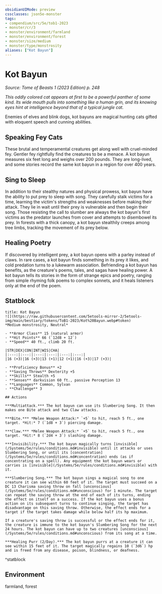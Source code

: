 ```yaml
---
obsidianUIMode: preview
cssclasses: json5e-monster
tags:
- compendium/src/5e/tob1-2023
- monster/cr/3
- monster/environment/farmland
- monster/environment/forest
- monster/size/medium
- monster/type/monstrosity
aliases: ["Kot Bayun"]
---
```

# Kot Bayun
*Source: Tome of Beasts 1 (2023 Edition) p. 248*  

*This oddly colored cat appears at first to be a powerful panther of some kind. Its wide mouth pulls into something like a human grin, and its knowing eyes hint at intelligence beyond that of a typical jungle cat.*

Enemies of elves and blink dogs, kot bayuns are magical hunting cats gifted with eloquent speech and cunning abilities.

## Speaking Fey Cats

These brutal and temperamental creatures get along well with cruel-minded fey. Gentler fey rightfully find the creatures to be a menace. A kot bayun measures six feet long and weighs over 200 pounds. They are long-lived, and some stories record the same kot bayun in a region for over 400 years.

## Sing to Sleep

In addition to their stealthy natures and physical prowess, kot bayun have the ability to put prey to sleep with song. They carefully stalk victims for a time, learning the victim's strengths and weaknesses before making their attack. They lie in wait until their prey is vulnerable and then begin their song. Those resisting the call to slumber are always the kot bayun's first victims as the predator launches from cover and attempts to disembowel its prey. In forests with a thick canopy, a kot bayun stealthily creeps among tree limbs, tracking the movement of its prey below.

## Healing Poetry

If discovered by intelligent prey, a kot bayun opens with a parley instead of claws. In rare cases, a kot bayun finds something in its prey it likes, and cold predation turns to a lukewarm association. Befriending a kot bayun has benefits, as the creature's poems, tales, and sagas have healing power. A kot bayun tells its stories in the form of strange epics and poetry, ranging from simple rhyming folk poems to complex sonnets, and it heals listeners only at the end of the poem.

## Statblock

```ad-statblock
title: Kot Bayun
![](https://raw.githubusercontent.com/5etools-mirror-2/5etools-img/main/bestiary/tokens/ToB1-2023/Kot%20Bayun.webp#token)
*Medium monstrosity, Neutral*

- **Armor Class** 15 (natural armor)
- **Hit Points** 66 (`12d8 + 12`)
- **Speed** 40 ft., climb 20 ft.

|STR|DEX|CON|INT|WIS|CHA|
|:---:|:---:|:---:|:---:|:---:|:---:|
|16 (+3)|16 (+3)|13 (+1)|12 (+1)|16 (+3)|17 (+3)|

- **Proficiency Bonus** +2
- **Saving Throws** Dexterity +5
- **Skills** Stealth +5
- **Senses** darkvision 60 ft., passive Perception 13
- **Languages** Common, Sylvan
- **Challenge** 3

## Actions

***Multiattack.*** The kot bayun can use its Slumbering Song. It then makes one Bite attack and two Claw attacks.

***Bite.*** *Melee Weapon Attack:* `+5` to hit, reach 5 ft., one target. *Hit:* 7 (`1d8 + 3`) piercing damage.

***Claw.*** *Melee Weapon Attack:* `+5` to hit, reach 5 ft., one target. *Hit:* 8 (`2d4 + 3`) slashing damage.

***Invisibility.*** The kot bayun magically turns [invisible](/Systems/5e/rules/conditions.md#invisible) until it attacks or uses Slumbering Song, or until its [concentration](/Systems/5e/rules/conditions.md#concentration) ends (as if concentrating on a spell). Any equipment the kot bayun wears or carries is [invisible](/Systems/5e/rules/conditions.md#invisible) with it.

***Slumbering Song.*** The kot bayun sings a magical song to one creature it can see within 60 feet of it. The target must succeed on a DC 13 Charisma saving throw on fall [unconscious](/Systems/5e/rules/conditions.md#unconscious) for 1 minute. The target can repeat the saving throw at the end of each of its turns, ending the effect on itself on a success. If the kot bayun uses a bonus action on its subsequent turns to continue singing, the target has disadvantage on this saving throw. Otherwise, the effect ends for a target if the target takes damage while below half its hp maximum.

If a creature's saving throw is successful or the effect ends for it, the creature is immune to the kot bayun's Slumbering Song for the next 24 hours. The kot bayun can have up to two creatures [unconscious](/Systems/5e/rules/conditions.md#unconscious) from its song at a time.

***Healing Purr (2/Day).*** The kot bayun purrs at a creature it can see within 15 feet of it. The target magically regains 10 (`3d6`) hp and is freed from any disease, poison, blindness, or deafness.
```
^statblock

## Environment

farmland, forest
